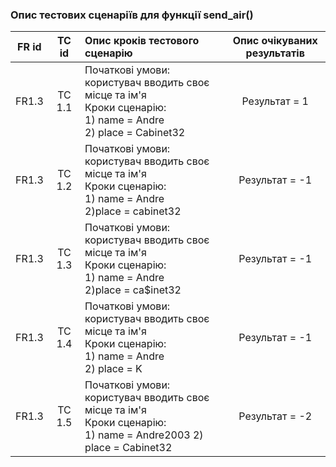 ### Опис тестових сценаріїв для функції send_air()

|FR id|	TC id	|Опис кроків тестового сценарію|	Опис очікуваних результатів|
|:-:|:-:|:-|:-:|
|FR1.3	|TC 1.1|  Початкові умови: користувач вводить своє місце та ім'я <br> Кроки сценарію: <br> 1) name = Andre <br> 2) place = Cabinet32|Результат = 1|
|FR1.3	|TC 1.2|	Початкові умови: користувач вводить своє місце та ім'я <br> Кроки сценарію: <br> 1) name = Andre <br> 2)place = cabinet32 |Результат = -1|
|FR1.3	|TC 1.3| 	Початкові умови: користувач вводить своє місце та ім'я <br> Кроки сценарію: <br> 1) name = Andre <br> 2)place = ca$inet32 |Результат = -1|
|FR1.3  |TC 1.4|	Початкові умови: користувач вводить своє місце та ім'я <br> Кроки сценарію: <br> 1) name = Andre <br> 2) place = K |Результат = -1|
|FR1.3	|TC 1.5|	Початкові умови: користувач вводить своє місце та ім'я <br> Кроки сценарію: <br> 1) name = Andre2003 2) place = Cabinet32 |Результат = -2|

